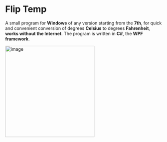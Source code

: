 # Flip Temp
A small program for **Windows** of any version starting from the **7th**, for quick and convenient conversion of degrees **Celsius** to degrees **Fahrenheit**, **works without the Internet**. 
The program is written in **C#**, the **WPF** **framework**.

<img width="286" height="293" alt="image" src="https://github.com/user-attachments/assets/65045f2c-43f5-44ac-8324-2133f0cd84ec" />
